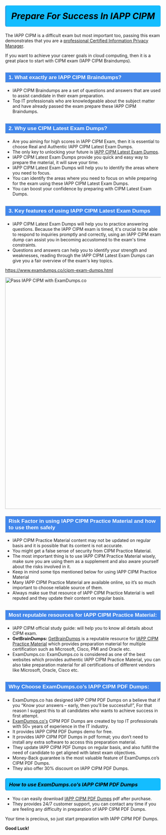 <h1>                <strong><span style="display: block; color: #000000; background: #14BDFF; border: 0.5px solid #AED6F1; border-left: 3px solid #3498DB; padding: .6em; border-radius: 6px;">                     <em>Prepare For Success In IAPP CIPM</em>                </span></strong>            </h1>                                    <p>The IAPP CIPM is a difficult exam but most important too, passing this exam demonstrates that you are a <a href="https://www.examdumps.co/certified-information-privacy-manager-exam-dumps.html">professional Certified Information Privacy Manager</a>.</p>                        <p>If you want to achieve your career goals in cloud computing, then it is a great place to start with CIPM exam (IAPP CIPM <span class="exam_variation">Braindumps</span>).</p>                        <h2 style="background: #4287ec; border: 1px solid #cccccc; padding: 5px 10px;">                <span style="color: #ffffff;">                    <span style="font-size: 11pt;">                        <span style="line-height: normal;">                            <span style="font-family: Calibri,sans-serif;">                                <strong>                                    <span style="font-size: 13.0pt;">1. What exactly are IAPP CIPM <span class="exam_variation">Braindumps</span>?</span>                                </strong>                            </span>                        </span>                    </span>                </span>            </h2>                        <ul>                <li>IAPP CIPM <span class="exam_variation">Braindumps</span> are a set of questions and answers that are used to assist candidate in their exam preparation.</li>                <li>Top IT professionals who are knowledgeable about the subject matter and have already passed the exam prepare these IAPP CIPM <span class="exam_variation">Braindumps</span>.</li>            </ul>                        <h2 style="background: #4287ec; border: 1px solid #cccccc; padding: 5px 10px;">                <span style="color: #ffffff;">                    <span style="font-size: 11pt;">                        <span style="line-height: normal;">                            <span style="font-family: Calibri,sans-serif;">                                <strong>                                    <span style="font-size: 13.0pt;">2. Why use CIPM <span class="exam_variation2">Latest Exam Dumps</span>?</span>                                </strong>                            </span>                        </span>                    </span>                </span>            </h2>                        <ul>                <li>Are you aiming for high scores in IAPP CIPM Exam, then it is essential to choose Real and Authentic IAPP CIPM <span class="exam_variation2">Latest Exam Dumps</span>. </li>                <li>The only key to unlocking your future is <a href="https://www.examdumps.co/cipm-exam-dumps.html">IAPP CIPM <span class="exam_variation2">Latest Exam Dumps</span></a>.</li>                <li>IAPP CIPM <span class="exam_variation2">Latest Exam Dumps</span> provide you quick and easy way to prepare the material, it will save your time. </li>                <li>IAPP CIPM <span class="exam_variation2">Latest Exam Dumps</span> will help you to identify the areas where you need to focus.</li>                <li>You can identify the areas where you need to focus on while preparing for the exam using these IAPP CIPM <span class="exam_variation2">Latest Exam Dumps</span>.</li>                <li>You can boost your confidence by preparing with CIPM <span class="exam_variation2">Latest Exam Dumps</span>.</li>            </ul>                        <h2 style="background: #4287ec; border: 1px solid #cccccc; padding: 5px 10px;">                <span style="color: #ffffff;">                    <span style="font-size: 11pt;">                        <span style="line-height: normal;">                            <span style="font-family: Calibri,sans-serif;">                                <strong>                                    <span style="font-size: 13.0pt;">3. Key features of using IAPP CIPM <span class="exam_variation2">Latest Exam Dumps</span></span>                                </strong>                            </span>                        </span>                    </span>                </span>            </h2>                        <ul>                <li>IAPP CIPM <span class="exam_variation2">Latest Exam Dumps</span> will help you to practice answering questions. Because the IAPP CIPM exam is timed, it's crucial to be able to                 respond to inquiries promptly and correctly, using an IAPP CIPM exam dump                 can assist you in becoming accustomed to the exam's time constraints.</li>                <li>Questions and answers can help you to identify your strength and weaknesses, reading through the IAPP CIPM <span class="exam_variation2">Latest Exam Dumps</span>                 can give you a fair overview of the exam's key topics.</li>            </ul>                        <p><a href="https://www.examdumps.co/cipm-exam-dumps.html">https://www.examdumps.co/cipm-exam-dumps.html</a></p>                        <p><a href="https://www.examdumps.co/"><img src="https://www.examdumps.co//images/banners/big-sale-20-percent-discount-offer-examdumps.jpg" class="postImage" alt="Pass IAPP CIPM with ExamDumps.co" width="750"></a></p>                                        <h3 style="background: #4287ec; border: 1px solid #cccccc; padding: 5px 10px;">                <span style="color: #ffffff;">                    <span style="font-size: 11pt;">                        <span style="line-height: normal;">                            <span style="font-family: Calibri,sans-serif;">                                <strong>                                    <span style="font-size: 13.0pt;">Risk Factor in using IAPP CIPM <span class="exam_variation3">Practice Material</span> and how to use them safely</span>                                </strong>                            </span>                        </span>                    </span>                </span>            </h3>                        <ul>                <li>IAPP CIPM <span class="exam_variation3">Practice Material</span> content may not be updated on regular basis and it is possible that its content is not accurate.</li>                <li>You might get a false sense of security from CIPM <span class="exam_variation3">Practice Material</span>.</li>                <li>The most important thing is to use IAPP CIPM <span class="exam_variation3">Practice Material</span> wisely, make sure you are using them as a supplement and also aware yourself about the risks involved in it.</li>                <li>Keep in mind some tips mentioned below for using IAPP CIPM <span class="exam_variation3">Practice Material</span></li>                <li>Many IAPP CIPM <span class="exam_variation3">Practice Material</span> are available online, so it’s so much important to choose reliable source of them.</li>                <li>Always make sue that resource of IAPP CIPM <span class="exam_variation3">Practice Material</span> is well reputed and they update their content on regular basis.</li>            </ul>                                    <h2 style="background: #4287ec; border: 1px solid #cccccc; padding: 5px 10px;">                <span style="color: #ffffff;">                    <span style="font-size: 11pt;">                        <span style="line-height: normal;">                            <span style="font-family: Calibri,sans-serif;">                                <strong>                                    <span style="font-size: 13.0pt;">Most reputable resources for IAPP CIPM <span class="exam_variation3">Practice Material</span>:</span>                                </strong>                            </span>                        </span>                    </span>                </span>            </h2>                        <ul>                <li>IAPP CIPM official study guide: will help you to know all details about CIPM exam.</li>                <li><strong>GetBrainDumps: </strong> <a href="https://www.getbraindumps.com/">GetBrainDumps</a> is a reputable resource for <a href="https://www.examdumps.co/iapp-exam-dumps.html">IAPP CIPM <span class="exam_variation3">Practice Material</span></a> which provides preparation material for                 multiple certification such as Microsoft, Cisco, PMI and Oracle etc.</li>                <li>ExamDumps.co: ExamDumps.co is considered as one of the best websites which provides authentic IAPP CIPM <span class="exam_variation3">Practice Material</span>, you can also                 take preparation material for all certifications of different vendors like Microsoft, Oracle, Cisco etc.</li>            </ul>                        <h2 style="background: #4287ec; border: 1px solid #cccccc; padding: 5px 10px;">                <span style="color: #ffffff;">                    <span style="font-size: 11pt;">                        <span style="line-height: normal;">                            <span style="font-family: Calibri,sans-serif;">                                <strong>                                    <span style="font-size: 13.0pt;">Why Choose ExamDumps.co’s IAPP CIPM <span class="exam_variation4">PDF Dumps</span>:</span>                                </strong>                            </span>                        </span>                    </span>                </span>            </h2>                        <ul>                <li>ExamDumps.co has designed IAPP CIPM <span class="exam_variation4">PDF Dumps</span> on a believe that if you “Know your answers – early, then you’ll be successful!”, For that reason I suggest this to all candidates who wants to achieve success in first attempt.</li>                <li><a href="https://www.examdumps.co/">ExamDumps.co's</a> CIPM <span class="exam_variation4">PDF Dumps</span> are created by top IT professionals with 50+ years of experience in the IT industry.</li>                <li>It provides IAPP CIPM <span class="exam_variation4">PDF Dumps</span> demo for free. </li>                <li>It provides IAPP CIPM <span class="exam_variation4">PDF Dumps</span> in pdf format; you don’t need to install any extra software to access this preparation material.</li>                <li>They update IAPP CIPM <span class="exam_variation4">PDF Dumps</span> on regular basis, and also fulfill the need of candidate to get aligned with latest exam objectives.</li>                <li>Money-Back guarantee is the most valuable feature of ExamDumps.co’s CIPM <span class="exam_variation4">PDF Dumps</span>. </li>                <li>They also offer 30% discount on IAPP CIPM <span class="exam_variation4">PDF Dumps</span>.</li>            </ul>                        <h3>                <strong>                    <span style="display: block; color: #000000; background: #14BDFF; border: 0.5px solid #AED6F1; border-left: 3px solid #3498DB; padding: .6em; border-radius: 6px;">                        <em>How to use ExamDumps.co’s IAPP CIPM <span class="exam_variation4">PDF Dumps</span></em>                    </span>                </strong>            </h3>                        <ul>                <li>You can easily download <a href="https://www.examdumps.co/cipm-exam-dumps.html">IAPP CIPM <span class="exam_variation4">PDF Dumps</span></a> pdf after purchase.</li>                <li>They provides 24/7 customer support, you can contact any time if you are feeling any difficulty in preparation of IAPP CIPM <span class="exam_variation4">PDF Dumps</span>.</li>            </ul>                        <p>Your time is precious, so just start preparation with IAPP CIPM <span class="exam_variation4">PDF Dumps</span>. </p>            <p><strong>Good Luck!</strong></p>        
